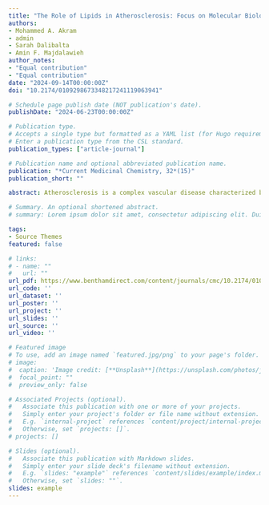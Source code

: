 ```yaml
---
title: "The Role of Lipids in Atherosclerosis: Focus on Molecular Biology Mechanisms and Therapeutic Approaches"
authors:
- Mohammed A. Akram 
- admin
- Sarah Dalibalta
- Amin F. Majdalawieh
author_notes:
- "Equal contribution"
- "Equal contribution"
date: "2024-09-14T00:00:00Z"
doi: "10.2174/0109298673348217241119063941"

# Schedule page publish date (NOT publication's date).
publishDate: "2024-06-23T00:00:00Z"

# Publication type.
# Accepts a single type but formatted as a YAML list (for Hugo requirements).
# Enter a publication type from the CSL standard.
publication_types: ["article-journal"]

# Publication name and optional abbreviated publication name.
publication: "*Current Medicinal Chemistry, 32*(15)"
publication_short: ""

abstract: Atherosclerosis is a complex vascular disease characterized by the buildup of lipids, inflammatory cells and fibrous components in arterial walls leading to plaque formation and potential thrombotic events like myocardial infarction and strokes. Recently, there has been research on the roles of various types of lipids such as low-density lipoprotein (LDL) cholesterol, oxidized LDL (oxLDL) cholesterol and small dense LDL (sdLDL) in the onset and progression of atherosclerosis. These lipoproteins contribute to dysfunction and inflammation processes that play a role in the development and instability of plaques. Moreover, certain enzymes and proteins linked to lipids have been associated with atherosclerosis highlighting the complex interplay between lipid metabolism and inflammation in this disease. This review delves into the mechanisms behind atherosclerosis focusing on the involvement of lipids, enzymes and regulatory proteins. Additionally, it will also discuss present treatments as well as new therapeutic approaches that target these molecular mechanisms with the goal of advancing our knowledge about atherosclerosis and guiding future treatment strategies.

# Summary. An optional shortened abstract.
# summary: Lorem ipsum dolor sit amet, consectetur adipiscing elit. Duis posuere tellus ac convallis placerat. Proin tincidunt magna sed ex sollicitudin condimentum.

tags:
- Source Themes
featured: false

# links:
# - name: ""
#   url: ""
url_pdf: https://www.benthamdirect.com/content/journals/cmc/10.2174/0109298673348217241119063941
url_code: ''
url_dataset: ''
url_poster: ''
url_project: ''
url_slides: ''
url_source: ''
url_video: ''

# Featured image
# To use, add an image named `featured.jpg/png` to your page's folder. 
# image:
#  caption: 'Image credit: [**Unsplash**](https://unsplash.com/photos/jdD8gXaTZsc)'
#  focal_point: ""
#  preview_only: false

# Associated Projects (optional).
#   Associate this publication with one or more of your projects.
#   Simply enter your project's folder or file name without extension.
#   E.g. `internal-project` references `content/project/internal-project/index.md`.
#   Otherwise, set `projects: []`.
# projects: []

# Slides (optional).
#   Associate this publication with Markdown slides.
#   Simply enter your slide deck's filename without extension.
#   E.g. `slides: "example"` references `content/slides/example/index.md`.
#   Otherwise, set `slides: ""`.
slides: example
---
```


